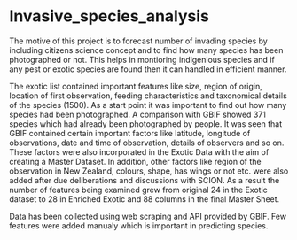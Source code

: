 # Invasive_species_analysis

The motive of this project is to forecast number of invading species by including citizens science concept and to find how many species has been photographed or not. This helps in montioring indigenious species and if any pest or exotic species are found then it can handled in efficient manner.

The exotic list contained important features like size, region of origin, location of first observation, feeding characteristics and 
taxonomical details of the species (1500). As a start point it was important to find out how many species had been photographed.
A comparison with GBIF showed 371 species which had already been photographed by people. It was seen that GBIF contained certain 
important factors like latitude, longitude of observations, date and time of observation, details of observers and so on. These factors
were also incorporated in the Exotic Data with the aim of creating a Master Dataset.
In addition, other factors like region of the observation in New Zealand, colours, shape, has wings or not etc. were also added after
due deliberations and discussions with SCION. As a result the number of features being examined grew from original 24 in the Exotic 
dataset to 28 in Enriched Exotic and 88 columns in the final Master Sheet.

Data has been collected using web scraping and API provided by GBIF. Few features were added manualy which is important in predicting 
species. 
